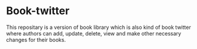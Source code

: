 # Book-twitter
This repositary is a version of book library which is also kind of book twitter where authors can add, update, delete, view and make other necessary changes for their books.

